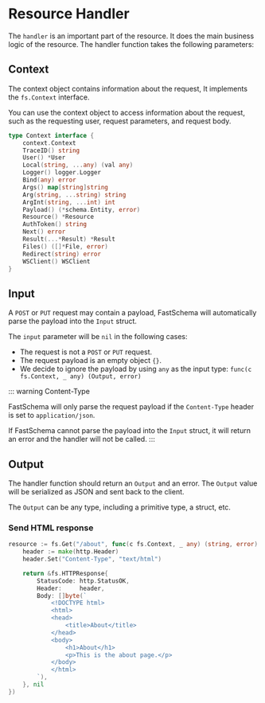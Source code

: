 # Resource Handler

The `handler` is an important part of the resource. It does the main business logic of the resource. The handler function takes the following parameters:

## Context

The context object contains information about the request, It implements the `fs.Context` interface.

You can use the context object to access information about the request, such as the requesting user, request parameters, and request body.

```go
type Context interface {
	context.Context
	TraceID() string
	User() *User
	Local(string, ...any) (val any)
	Logger() logger.Logger
	Bind(any) error
	Args() map[string]string
	Arg(string, ...string) string
	ArgInt(string, ...int) int
	Payload() (*schema.Entity, error)
	Resource() *Resource
	AuthToken() string
	Next() error
	Result(...*Result) *Result
	Files() ([]*File, error)
	Redirect(string) error
	WSClient() WSClient
}
```

## Input

A `POST` or `PUT` request may contain a payload, FastSchema will automatically parse the payload into the `Input` struct.

The `input` parameter will be `nil` in the following cases:

- The request is not a `POST` or `PUT` request.
- The request payload is an empty object `{}`.
- We decide to ignore the payload by using `any` as the input type: `func(c fs.Context, _ any) (Output, error)`

::: warning Content-Type

FastSchema will only parse the request payload if the `Content-Type` header is set to `application/json`.

If FastSchema cannot parse the payload into the `Input` struct, it will return an error and the handler will not be called.
:::

## Output

The handler function should return an `Output` and an error. The `Output` value will be serialized as JSON and sent back to the client.

The `Output` can be any type, including a primitive type, a struct, etc.

### Send HTML response

```go
resource := fs.Get("/about", func(c fs.Context, _ any) (string, error) {
	header := make(http.Header)
	header.Set("Content-Type", "text/html")

	return &fs.HTTPResponse{
		StatusCode: http.StatusOK,
		Header:     header,
		Body: []byte(`
			<!DOCTYPE html>
			<html>
			<head>
				<title>About</title>
			</head>
			<body>
				<h1>About</h1>
				<p>This is the about page.</p>
			</body>
			</html>
		`),
	}, nil
})
```
